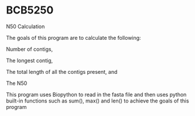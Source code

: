 # BCB5250
N50 Calculation

The goals of this program are to calculate the following:

Number of contigs,

The longest contig,

The total length of all the contigs present, and

The N50

This program uses Biopython to read in the fasta file and then uses python built-in functions such as sum(), max() and len() to achieve the goals of this program
